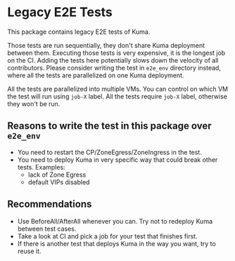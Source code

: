 # Legacy E2E Tests

This package contains legacy E2E tests of Kuma.

Those tests are run sequentially, they don't share Kuma deployment between them.
Executing those tests is very expensive, it is the longest job on the CI.
Adding the tests here potentially slows down the velocity of all contributors.
Please consider writing the test in `e2e_env` directory instead, where all the tests are parallelized on one Kuma deployment.

All the tests are parallelized into multiple VMs. You can control on which VM the test will run using `job-X` label. 
All the tests require `job-X` label, otherwise they won't be run.

## Reasons to write the test in this package over `e2e_env`

* You need to restart the CP/ZoneEgress/ZoneIngress in the test.
* You need to deploy Kuma in very specific way that could break other tests. Examples:
  * lack of Zone Egress
  * default VIPs disabled

## Recommendations

* Use BeforeAll/AfterAll whenever you can. Try not to redeploy Kuma between test cases.
* Take a look at CI and pick a job for your test that finishes first.
* If there is another test that deploys Kuma in the way you want, try to reuse it.


